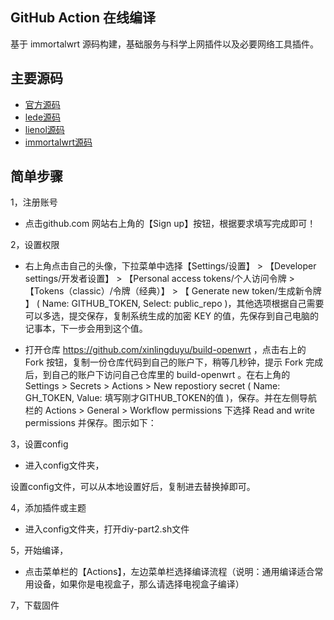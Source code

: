 ## GitHub Action 在线编译

基于 immortalwrt 源码构建，基础服务与科学上网插件以及必要网络工具插件。

## 主要源码

- [官方源码](https://github.com/openwrt/openwrt )    
- [lede源码](https://github.com/coolsnowwolf/lede) 
- [lienol源码]( https://github.com/Lienol/openwrt ) 
- [immortalwrt源码]( https://github.com/immortalwrt/immortalwrt )


## 简单步骤

1，注册账号

- 点击github.com 网站右上角的【Sign up】按钮，根据要求填写完成即可！

2，设置权限

- 右上角点击自己的头像，下拉菜单中选择【Settings/设置】 > 【Developer settings/开发者设置】 > 【Personal access tokens/个人访问令牌 > 【Tokens（classic）/令牌（经典）】 > 【 Generate new token/生成新令牌 】 ( Name: GITHUB_TOKEN, Select: public_repo )，其他选项根据自己需要可以多选，提交保存，复制系统生成的加密 KEY 的值，先保存到自己电脑的记事本，下一步会用到这个值。

- 打开仓库 https://github.com/xinlingduyu/build-openwrt ，点击右上的 Fork 按钮，复制一份仓库代码到自己的账户下，稍等几秒钟，提示 Fork 完成后，到自己的账户下访问自己仓库里的 build-openwrt 。在右上角的 Settings > Secrets > Actions > New repostiory secret ( Name: GH_TOKEN, Value: 填写刚才GITHUB_TOKEN的值 )，保存。并在左侧导航栏的 Actions > General > Workflow permissions 下选择 Read and write permissions 并保存。图示如下：



3，设置config
- 进入config文件夹，
   
设置config文件，可以从本地设置好后，复制进去替换掉即可。


4，添加插件或主题

-  进入config文件夹，打开diy-part2.sh文件
    
   
5，开始编译，
 
 - 点击菜单栏的【Actions】，左边菜单栏选择编译流程（说明：通用编译适合常用设备，如果你是电视盒子，那么请选择电视盒子编译）
 
 
 7，下载固件
 



